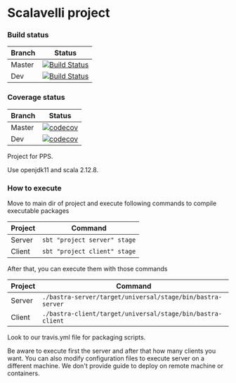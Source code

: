 # Scalavelli project 

### Build status
| Branch | Status |
| --- | --- |
| Master | [![Build Status](https://travis-ci.com/Part-Time-Team/scalavelli.svg?branch=master)](https://travis-ci.com/Part-Time-Team/scalavelli) |
| Dev | [![Build Status](https://travis-ci.com/Part-Time-Team/scalavelli.svg?branch=dev)](https://travis-ci.com/Part-Time-Team/scalavelli) |

### Coverage status
| Branch | Status |
| --- | --- |
| Master | [![codecov](https://codecov.io/gh/Part-Time-Team/scalavelli/branch/master/graph/badge.svg)](https://codecov.io/gh/Part-Time-Team/scalavelli) |
| Dev | [![codecov](https://codecov.io/gh/Part-Time-Team/scalavelli/branch/dev/graph/badge.svg)](https://codecov.io/gh/Part-Time-Team/scalavelli) |

Project for PPS.

Use openjdk11 and scala 2.12.8.

### How to execute
Move to main dir of project and execute following commands to compile executable packages

| Project | Command |
| --- | --- |
| Server | `sbt "project server" stage` |
| Client | `sbt "project client" stage` |

After that, you can execute them with those commands

| Project | Command |
| --- | --- |
| Server | `./bastra-server/target/universal/stage/bin/bastra-server` |
| Client | `./bastra-client/target/universal/stage/bin/bastra-client` |

Look to our travis.yml file for packaging scripts.

Be aware to execute first the server and after that how many clients you want.
You can also modify configuration files to execute server on a different machine.
We don't provide guide to deploy on remote machine or containers. 